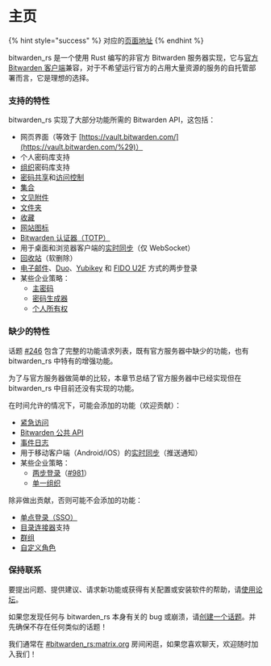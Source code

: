 # 主页

{% hint style="success" %}
对应的[页面地址](https://github.com/dani-garcia/bitwarden_rs/wiki)
{% endhint %}

bitwarden\_rs 是一个使用 Rust 编写的非官方 Bitwarden 服务器实现，它与[官方 Bitwarden 客户端](https://bitwarden.com/download/)兼容，对于不希望运行官方的占用大量资源的服务的自托管部署而言，它是理想的选择。

### 支持的特性

bitwarden\_rs 实现了大部分功能所需的 Bitwarden API，这包括：

* 网页界面（等效于 [https://vault.bitwarden.com/](https://vault.bitwarden.com/%29)）
* 个人密码库支持
* [组织](https://help.bitwarden.in/getting-started/getting-started-with-bitwarden-organizations)密码库支持
* [密码共享](https://help.bitwarden.in/organizations/share-items-to-a-collection)和[访问控制](https://help.bitwarden.in/organizations/user-types-and-access-control)
* [集合](https://help.bitwarden.in/organizations/about-collections)
* [文见附件](https://help.bitwarden.in/features/using-file-attachments)
* [文件夹](https://help.bitwarden.in/features/organizing-your-vault-with-folders)
* [收藏](https://help.bitwarden.in/features/using-favorites)
* [网站图标](https://help.bitwarden.in/security/your-privacy-when-using-website-icons)
* [Bitwarden 认证器（TOTP）](https://help.bitwarden.in/features/bitwarden-authenticator-totp)
* 用于桌面和浏览器客户端的[实时同步](https://bitwarden.com/blog/post/live-sync/)（仅 WebSocket）
* [回收站](https://help.bitwarden.in/account-management/managing-items#items-in-the-trash)（软删除）
* [电子邮件](https://help.bitwarden.in/two-step-login/two-step-login-via-email)、[Duo](https://help.bitwarden.in/two-step-login/two-step-login-via-duo)、[Yubikey](https://help.bitwarden.in/two-step-login/two-step-login-via-yubikey) 和 [FIDO U2F](https://help.bitwarden.in/two-step-login/two-step-login-via-fido-u2f) 方式的两步登录
* 某些企业策略：
  * [主密码](https://help.bitwarden.in/organizations/enterprise-policies#master-password)
  * [密码生成器](https://help.bitwarden.in/organizations/enterprise-policies#password-generator)
  * [个人所有权](https://help.bitwarden.in/organizations/enterprise-policies#personal-ownership)

### 缺少的特性

话题 [\#246](https://github.com/dani-garcia/bitwarden_rs/issues/246) 包含了完整的功能请求列表，既有官方服务器中缺少的功能，也有 bitwarden\_rs 中特有的增强功能。

为了与官方服务器做简单的比较，本章节总结了官方服务器中已经实现但在 bitwarden\_rs 中目前还没有实现的功能。

在时间允许的情况下，可能会添加的功能（欢迎贡献）：

* [紧急访问](https://help.bitwarden.in/security/emergency-access)
* [Bitwarden 公共 API](https://help.bitwarden.in/organizations/bitwarden-public-api)
* [事件日志](https://help.bitwarden.in/organizations/event-logs)
* 用于移动客户端（Android/iOS）的[实时同步](https://bitwarden.com/blog/post/live-sync/)（推送通知）
* 某些企业策略：
  * [两步登录](https://help.bitwarden.in/organizations/enterprise-policies#two-step-login)（[\#981](https://github.com/dani-garcia/bitwarden_rs/issues/981)）
  * [单一组织](https://help.bitwarden.in/organizations/enterprise-policies#single-organization)

除非做出贡献，否则可能不会添加的功能：

* [单点登录（SSO）](https://help.bitwarden.in/login-with-sso/about-login-with-sso)
* [目录连接器](https://help.bitwarden.in/directory-connector/about-directory-connector)支持
* [群组](https://help.bitwarden.in/organizations/about-groups)
* [自定义角色](https://help.bitwarden.in/organizations/user-types-and-access-control#custom-role)

### 保持联系

要提出问题、提供建议、请求新功能或获得有关配置或安装软件的帮助，请[使用论坛](https://bitwardenrs.discourse.group/)。

如果您发现任何与 bitwarden\_rs 本身有关的 bug 或崩溃，请[创建一个话题](https://github.com/dani-garcia/bitwarden_rs/issues/)。并先确保不存在任何类似的话题！

我们通常在 [\#bitwarden\_rs:matrix.org](https://matrix.to/#/#bitwarden_rs:matrix.org) 房间闲逛，如果您喜欢聊天，欢迎随时加入我们！

